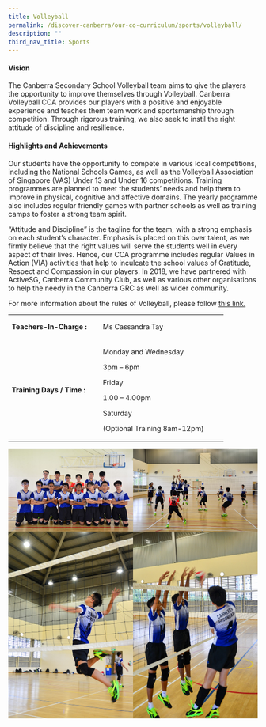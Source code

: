 ```yaml
---
title: Volleyball
permalink: /discover-canberra/our-co-curriculum/sports/volleyball/
description: ""
third_nav_title: Sports
---
```

<h4><strong>Vision</strong></h4>
<p>The Canberra Secondary School Volleyball team aims to give the players the opportunity to improve themselves through Volleyball. Canberra Volleyball CCA provides our players with a positive and enjoyable experience and teaches them team work and sportsmanship through competition. Through rigorous training, we also seek to instil the right attitude of discipline and resilience.</p>
<h4><strong>Highlights and Achievements</strong></h4>
<p>Our students have the opportunity to compete in various local competitions, including the National Schools Games, as well as the Volleyball Association of Singapore (VAS) Under 13 and Under 16 competitions. Training programmes are planned to meet the students&rsquo; needs and help them to improve in physical, cognitive and affective domains. The yearly programme also includes regular friendly games with partner schools as well as training camps to foster a strong team spirit.</p>
<p>&ldquo;Attitude and Discipline&rdquo; is the tagline for the team, with a strong emphasis on each student&rsquo;s character. Emphasis is placed on this over talent, as we firmly believe that the right values will serve the students well in every aspect of their lives. Hence, our CCA programme includes regular Values in Action (VIA) activities that help to inculcate the school values of Gratitude, Respect and Compassion in our players. In 2018, we have partnered with ActiveSG, Canberra Community Club, as well as various other organisations to help the needy in the Canberra GRC as well as wider community.</p>
<p>For more information about the rules of Volleyball, please follow <a href="https://www.fivb.com/-/media/2022/coorporate/volleyball/rules%202021-2024/fivb-volleyball_rules_2021_2024.pdf?la=en&hash=436AA7E84054DCEF348817B820979949">this link.</a></p>
<table border="0" cellpadding="10">
<tbody>
<tr>
<td width="170">
<p><strong>Teachers-In-Charge :</strong></p>
</td>
<td width="237">
<p>Ms Cassandra Tay</p>
</td>
</tr>
<tr>
<td>
<p><strong>Training Days / Time :</strong></p>
</td>
<td>
<p>Monday and Wednesday</p>
<p>3pm &ndash; 6pm</p>
<p>Friday</p>
<p>1.00 &ndash; 4.00pm&nbsp;</p>
<p>Saturday</p>
<p>(Optional Training 8am-12pm)</p>
</td>
</tr>
</tbody>
</table>

![](/images/volleybasll.jpg)